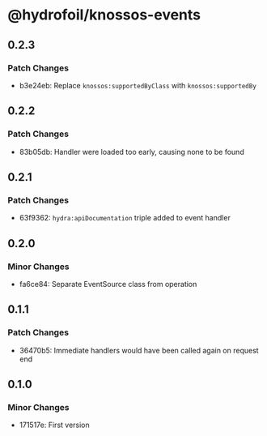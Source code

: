 # @hydrofoil/knossos-events

## 0.2.3

### Patch Changes

- b3e24eb: Replace `knossos:supportedByClass` with `knossos:supportedBy`

## 0.2.2

### Patch Changes

- 83b05db: Handler were loaded too early, causing none to be found

## 0.2.1

### Patch Changes

- 63f9362: `hydra:apiDocumentation` triple added to event handler

## 0.2.0

### Minor Changes

- fa6ce84: Separate EventSource class from operation

## 0.1.1

### Patch Changes

- 36470b5: Immediate handlers would have been called again on request end

## 0.1.0

### Minor Changes

- 171517e: First version
